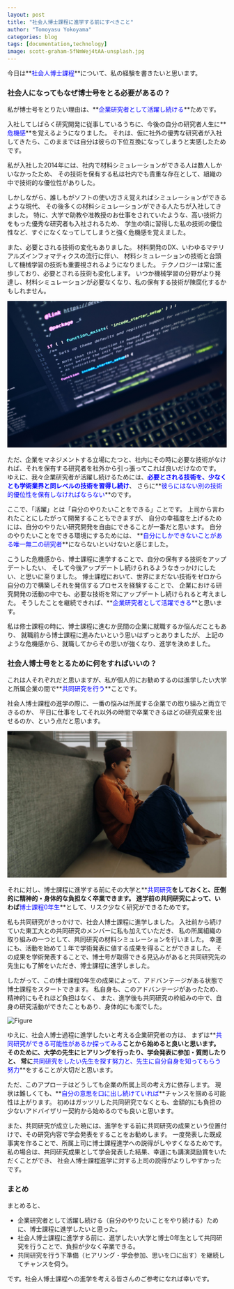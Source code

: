 ```yaml
---
layout: post
title: "社会人博士課程に進学する前にすべきこと"
author: "Tomoyasu Yokoyama"
categories: blog
tags: [documentation,technology]
image: scott-graham-5fNmWej4tAA-unsplash.jpg
---
```


今日は**<font color="Blue">社会人博士課程</font>**について、私の経験を書きたいと思います。

### 社会人になってもなぜ博士号をとる必要があるの？

私が博士号をとりたい理由は、**<font color="Blue">企業研究者として活躍し続ける</font>**ためです。

入社してしばらく研究開発に従事しているうちに、今後の自分の研究者人生に**<font color="Blue">危機感</font>**を覚えるようになりました。
それは、仮に社外の優秀な研究者が入社してきたら、このままでは自分は彼らの下位互換になってしまうと実感したためです。

私が入社した2014年には、社内で材料シミュレーションができる人は数人しかいなかったため、
その技術を保有する私は社内でも貴重な存在として、組織の中で技術的な優位性がありした。

しかしながら、誰しもがソフトの使い方さえ覚えればシミュレーションができるような現代、
その後多くの材料シミュレーションができる人たちが入社してきました。
特に、大学で助教や准教授のお仕事をされていたような、高い技術力をもった優秀な研究者も入社されるため、
学生の頃に習得した私の技術の優位性など、すぐになくなってしてしまうと強く危機感を覚えました。

また、必要とされる技術の変化もありました。
材料開発のDX、いわゆるマテリアルズインフォマティクスの流行に伴い、
材料シミュレーションの技術と台頭して機械学習の技術も重要視されるようになりました。
テクノロジーは常に進歩しており、必要とされる技術も変化します。
いつか機械学習の分野がより発達し、材料シミュレーションが必要なくなり、私の保有する技術が陳腐化するかもしれません。

![Figure](../assets/img/luca-bravo-XJXWbfSo2f0-unsplash.jpg)

ただ、企業をマネジメントする立場にたつと、社内にその時に必要な技術がなければ、それを保有する研究者を社外から引っ張ってこれば良いだけなのです。
ゆえに、我々企業研究者が活躍し続けるためには、**<font color="Blue">必要とされる技術を、少なくとも学術業界と同レベルの技術を習得し続け</font>**、
さらに**<font color="Blue">彼らにはない別の技術的優位性を保有しなければならない</font>**のです。

ここで、「活躍」とは「自分のやりたいことをできる」ことです。
上司から言われたことにしたがって開発することもできますが、
自分の幸福度を上げるためには、自分のやりたい研究開発を自由にできることが一番だと思います。
自分のやりたいことをできる環境にするためには、
**<font color="Blue">自分にしかできないことがある唯一無二の研究者</font>**にならないといけないと感じました。

こうした危機感から、博士課程に進学することで、自分の保有する技術をアップデートしたい、
そして今後アップデートし続けられるようなきっかけにしたい、と思いに至りました。
博士課程において、世界にまだない技術をゼロから自分の力で構築しそれを発信するプロセスを経験することで、
企業における研究開発の活動の中でも、必要な技術を常にアップデートし続けられると考えました。
そうしたことを継続できれば、**<font color="Blue">企業研究者として活躍できる</font>**と思います。

私は修士課程の時に、博士課程に進むか民間の企業に就職するか悩んだこともあり、
就職前から博士課程に進みたいという思いはずっとありましたが、
上記のような危機感から、就職してからその思いが強くなり、進学を決めました。


### 社会人博士号をとるために何をすればいいの？

これは人それぞれだと思いますが、私が個人的にお勧めするのは進学したい大学と所属企業の間で**<font color="Blue">共同研究を行う</font>**ことです。

社会人博士課程の進学の際に、一番の悩みは所属する企業での取り組みと両立できるのか、
平日に仕事をしてそれ以外の時間で卒業できるほどの研究成果を出せるのか、という点だと思います。

![Figure](../assets/img/joice-kelly-rXrMy7mXUEs-unsplash.jpg)

それに対し、博士課程に進学する前にその大学と**<font color="Blue">共同研究</font>**をしておくと、圧倒的に精神的・身体的な負担なく卒業できます。
進学前の共同研究によって、いわば**<font color="Blue">博士課程0年生</font>**として、リスク少なく研究ができるためです。

私も共同研究がきっかけで、社会人博士課程に進学しました。
入社前から続けていた東工大との共同研究のメンバーに私も加えていただき、
私の所属組織の取り組みの一つとして、共同研究の材料シミュレーションを行いました。
幸運にも、活動を始めて１年で学術発表に値する成果を得ることができました。
その成果を学術発表することで、博士号が取得できる見込みがあると共同研究先の先生にも了解をいただき、博士課程に進学しました。

したがって、この博士課程0年生の成果によって、アドバンテージがある状態で博士課程をスタートできます。
私自身も、このアドバンテージがあったため、精神的にもそれほど負担はなく、
また、進学後も共同研究の枠組みの中で、自身の研究活動ができたこともあり、身体的にも楽でした。

![Figure](../assets/img/thisisengineering-raeng-mF6gB6hV5OU-unsplash.jpg)

ゆえに、社会人博士過程に進学したいと考える企業研究者の方は、
まずは**<font color="Blue">共同研究ができる可能性があるか探ってみる</font>**ことから始めると良いと思います。
そのために、大学の先生にヒアリングを行ったり、学会発表に参加・質問したりと、
常に**<font color="Blue">共同研究をしたい先生を探す努力と、先生に自分自身を知ってもらう努力</font>**をすることが大切だと思います。

ただ、このアプローチはどうしても企業の所属上司の考え方に依存します。
現状は難しくても、**<font color="Blue">自分の意思を口に出し続けていれば</font>**チャンスを掴める可能性は上がります。
初めはガッツリした共同研究でなくとも、金額的にも負担の少ないアドバイザリー契約から始めるのでも良いと思います。

また、共同研究が成立した暁には、進学をする前に共同研究の成果という位置付けで、その研究内容で学会発表をすることをお勧めします。
一度発表した既成事実を作ることで、所属上司に博士課程進学への説得がしやすくなるためです。
私の場合は、共同研究成果として学会発表した結果、幸運にも講演奨励賞をいただくことができ、
社会人博士課程進学に対する上司の説得がよりしやすかったです。

### まとめ

まとめると、

* 企業研究者として活躍し続ける（自分のやりたいことをやり続ける）ために、博士課程に進学したいと思った。
* 社会人博士課程に進学する前に、進学したい大学と博士0年生として共同研究を行うことで、負担が少なく卒業できる。
* 共同研究を行う下準備（ヒアリング・学会参加、思いを口に出す）を継続してチャンスを伺う。

です。社会人博士課程への進学を考える皆さんのご参考になれば幸いです。
